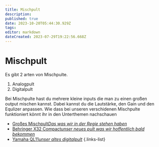 ```yaml
---
title: Mischpult
description: 
published: true
date: 2023-10-20T05:44:30.929Z
tags: 
editor: markdown
dateCreated: 2023-07-29T19:22:56.668Z
---
```


# Mischpult

Es gibt 2 arten von Mischpulte. 

1. Analogpult
2. Digitalpult

Bei Mischpulte hast du mehrere kleine inputs die man zu einen großen output mischen kannst. Dabei kannst du die Lautstärke, den Gain und den Equlizer anpassen. 
Wie dass bei unseren verschidenen Mischpulte funktioniert könnt ihr in den Unterthemen nachschauen

- [Großes Mischpult*Das was wir in der Regie stehen haben*](/ton/mischpult/groß)
- [Behringer X32 Compact*unser neues pult was wir hoffentlich bald bekommen*](/ton/mischpult/x32-compact)
- [Yamaha QL11*unser altes digitalpult*](ton/mischpult/yamaha-ql11)
{.links-list}
